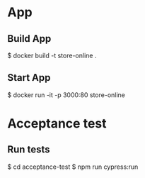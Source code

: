 # App
## Build App
$ docker build -t store-online .

## Start App
$ docker run -it -p 3000:80 store-online

# Acceptance test
## Run tests
$ cd acceptance-test
$ npm run cypress:run

